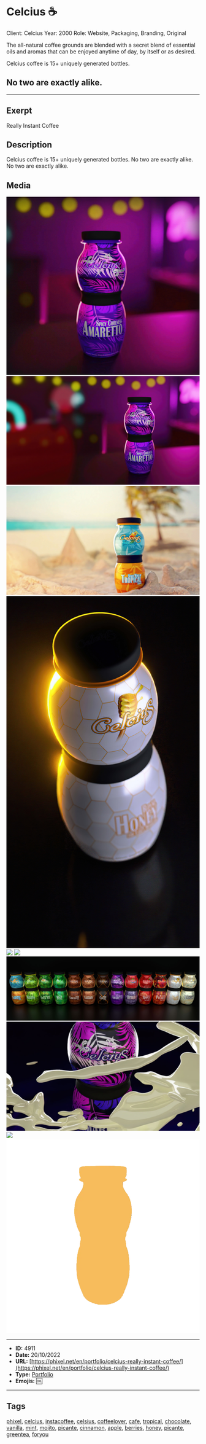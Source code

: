 # Celcius ☕
Client: Celcius
Year: 2000
Role: Website, Packaging, Branding, Original

The all-natural coffee grounds are blended with a secret blend of essential oils and aromas that can be enjoyed anytime of day, by itself or as desired.

Celcius coffee is 15+ uniquely generated bottles.
## No two are exactly alike.


------------
## Exerpt
Really Instant Coffee
## Description
Celcius coffee is 15+ uniquely generated bottles. No two are exactly alike. No two are exactly alike.
## Media
<img src="media/celcius-bar-cut.jpg">
<img src="media/celcius-bar.jpg">
<img src="media/celcius-beach.jpg">
<img src="media/celcius-honey.jpg">
<img src="media/celcius-morning-cut.jpg">
<img src="media/celcius-morning.jpg">
<img src="media/all.jpg">
<img src="media/amaretto.jpg">
<img src="media/presentation.mp4">
<img src="media/loading.webp">

------------
- **ID:** 4911
- **Date:** 20/10/2022
- **URL:** [https://phixel.net/en/portfolio/celcius-really-instant-coffee/](https://phixel.net/en/portfolio/celcius-really-instant-coffee/)
- **Type:** [Portfolio](#portfolio)
- **Emojis:** 🆒

------------
## Tags
[phixel](#phixel), [celcius](#celcius), [instacoffee](#instacoffee), [celsius](#celsius), [coffeelover](#coffeelover), [cafe](#cafe), [tropical](#tropical), [chocolate](#chocolate), [vanilla](#vanilla), [mint](#mint), [mojito](#mojito), [picante](#picante), [cinnamon](#cinnamon), [apple](#apple), [berries](#berries), [honey](#honey), [picante](#picante), [greentea](#greentea), [foryou](#foryou)
